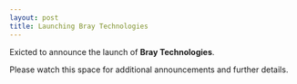```yaml
---
layout: post
title: Launching Bray Technologies
---
```


Exicted to announce the launch of **Bray Technologies**.

Please watch this space for additional announcements and further details.

